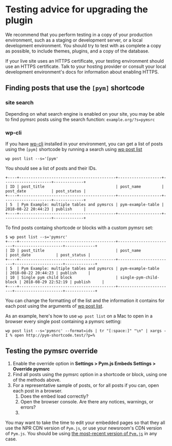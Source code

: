 # Testing advice for upgrading the plugin

We recommend that you perform testing in a copy of your production environment, such as a staging or development server, or a local development environment. You should try to test with as complete a copy as possible, to include themes, plugins, and a copy of the database.

If your live site uses an HTTPS certificate, your testing environment should use an HTTPS certificate. Talk to your hosting provider or consult your local development environment's docs for information about enabling HTTPS.

## Finding posts that use the `[pym]` shortcode

### site search

Depending on what search engine is enabled on your site, you may be able to find pymsrc posts using the search function: `example.org/?s=pymsrc`

### wp-cli

If you have [wp-cli](https://wp-cli.org/) installed in your environment, you can get a list of posts using the `[pym]` shortcode by running a search using [wp post list](https://developer.wordpress.org/cli/commands/post/list/)

```
wp post list --s='[pym'
```
You should see a list of posts and their IDs.

```
+----+------------------------------------------+-------------------+---------------------+-------------+
| ID | post_title                               | post_name         | post_date           | post_status |
+----+------------------------------------------+-------------------+---------------------+-------------+
| 5  | Pym Example: multiple tables and pymsrcs | pym-example-table | 2018-08-22 20:44:23 | publish     |
+----+------------------------------------------+-------------------+---------------------+-------------+
```

To find posts containg shortcode or blocks with a custom pymsrc set:

```
$ wp post list --s='pymsrc'
+----+------------------------------------------+------------------------+---------------------+-------------+
| ID | post_title                               | post_name              | post_date           | post_status |
+----+------------------------------------------+------------------------+---------------------+-------------+
| 5  | Pym Example: multiple tables and pymsrcs | pym-example-table      | 2018-08-22 20:44:23 | publish     |
| 10 | Single pym child block                   | single-pym-child-block | 2018-08-29 22:52:19 | publish     |
+----+------------------------------------------+------------------------+---------------------+-------------+
```

You can change the formatting of the list and the information it contains for each post using the arguments of [wp post list](https://developer.wordpress.org/cli/commands/post/list/).

As an example, here's how to use `wp post list` on a Mac to open in a browser every single post containing a pymsrc setting:

```
wp post list --s='pymsrc' --format=ids | tr "[:space:]" "\n" | xargs -I % open http://pym-shortcode.test/?p=%
```

## Testing the pymsrc override

1. Enable the override option in **Settings > Pym.js Embeds Settings > Override pymsrc**
2. Find all posts using the pymsrc option in a shortcode or block, using one of the methods above.
3. For a representative sample of posts, or for all posts if you can, open each post in a browser.
	1. Does the embed load correctly?
	2. Open the browser console. Are there any notices, warnings, or errors?
	3. 

You may want to take the time to edit your embedded pages so that they all use the NPR CDN version of `Pym.js`, or use your newsroom's CDN version of `Pym.js`. You should be using [the most-recent version of `Pym.js`](http://blog.apps.npr.org/pym.js/) in any case.
